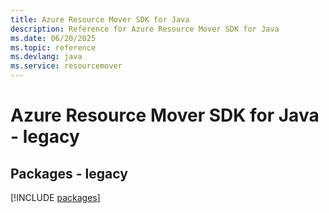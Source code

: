 ```yaml
---
title: Azure Resource Mover SDK for Java
description: Reference for Azure Resource Mover SDK for Java
ms.date: 06/20/2025
ms.topic: reference
ms.devlang: java
ms.service: resourcemover
---
```

# Azure Resource Mover SDK for Java - legacy
## Packages - legacy
[!INCLUDE [packages](resource-mover-index.md)]